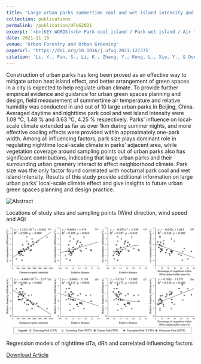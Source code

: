 ```yaml
---
title: "Large urban parks summertime cool and wet island intensity and its influencing factors in Beijing, China"
collection: publications
permalink: /publication/UFUG2021
excerpt: '<b>[KEY WORDS]</b> Park cool island / Park wet island / Air temperature / Relative humidity / Urban green space]'
date: 2021-11-15
venue: 'Urban Forestry and Urban Greening'
paperurl: 'https://doi.org/10.1016/j.ufug.2021.127375'
citation: 'Li, Y., Fan, S., Li, K., Zhang, Y., Kong, L., Xie, Y., & Dong, L. (2021). Large urban parks summertime cool and wet island intensity and its influencing factors in Beijing, China. Urban Forestry & Urban Greening, 65, 127375.'
---
```

Construction of urban parks has long been proved as an effective way to mitigate urban heat island effect, and better arrangement of green spaces in a city is expected to help regulate urban climate. To provide further empirical evidence and guidance for urban green spaces planning and design, field measurement of summertime air temperature and relative humidity was conducted in and out of 10 large urban parks in Beijing, China. Averaged daytime and nighttime park cool and wet island intensity were 1.09 ℃, 1.48 % and 3.63 ℃, 4.25 % respectively. Parks’ influence on local-scale climate extended as far as over 1km during summer nights, and more effective cooling effects were provided within approximately one-park width. Among all influencing factors, park size plays dominant role in regulating nighttime local-scale climate in parks’ adjacent area, while vegetation coverage around sampling points out of urban parks also has significant contributions, indicating that large urban parks and their surrounding urban greenery interact to affect neighborhood climate. Park size was the only factor found correlated with nocturnal park cool and wet island intensity. Results of this study provide additional information on large urban parks’ local-scale climate effect and give insights to future urban green spaces planning and design practice.

![Abstract](/images/UFUG2021.jpg)

Locations of study sites and sampling points (Wind direction, wind speed and AQI

![Fig](/images/UFUG2021-2.jpg)

Regression models of nighttime dTa, dRh and correlated influencing factors

[Download Article](http://yilun595.github.io/files/UFUG2021.pdf)